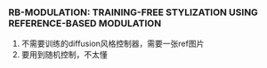 ### RB-MODULATION: TRAINING-FREE STYLIZATION USING REFERENCE-BASED MODULATION
1. 不需要训练的diffusion风格控制器，需要一张ref图片
2. 要用到随机控制，不太懂